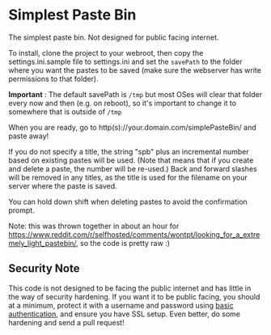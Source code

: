 # Simplest Paste Bin

The simplest paste bin. Not designed for public facing internet.

To install, clone the project to your webroot, then copy the settings.ini.sample file to settings.ini and set the `savePath` to the folder where you want the pastes to be saved (make sure the webserver has write permissions to that folder). 

**Important** : The default savePath is `/tmp` but most OSes will clear that folder every now and then (e.g. on reboot), so it's important to change it to somewhere that is outside of `/tmp`

When you are ready, go to http(s)://your.domain.com/simplePasteBin/ and paste away! 

If you do not specify a title, the string "spb" plus an incremental number based on existing pastes will be used. (Note that means that if you create and delete a paste, the number will be re-used.) Back and forward slashes will be removed in any titles, as the title is used for the filename on your server where the paste is saved.

You can hold down shift when deleting pastes to avoid the confirmation prompt.

Note: this was thrown together in about an hour for https://www.reddit.com/r/selfhosted/comments/wontpt/looking_for_a_extremely_light_pastebin/, so the code is pretty raw :)

## Security Note
This code is not designed to be facing the public internet and has little in the way of security hardening. If you want it to be public facing, you should at a minimum, protect it with a username and password using [basic authentication](https://en.wikipedia.org/wiki/Basic_access_authentication), and ensure you have SSL setup. Even better, do some hardening and send a pull request!
